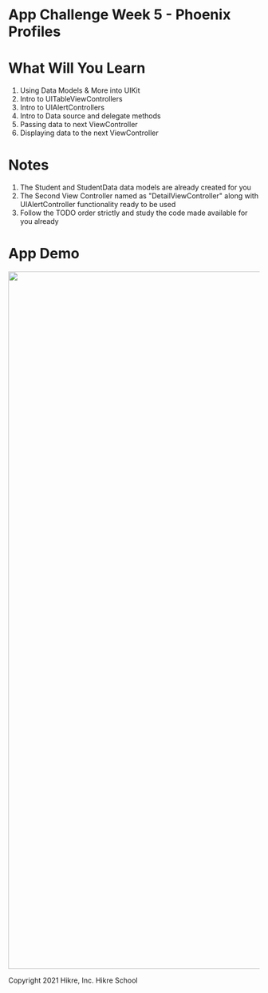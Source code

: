 # App Challenge Week 5 - Phoenix Profiles

# What Will You Learn

1. Using Data Models & More into UIKit
2. Intro to UITableViewControllers
3. Intro to UIAlertControllers
4. Intro to Data source and delegate methods
5. Passing data to next ViewController
6. Displaying data to the next ViewController


# Notes
1. The Student and StudentData data models are already created for you
2. The Second View Controller named as "DetailViewController" along with UIAlertController functionality ready to be used
3. Follow the TODO order strictly and study the code made available for you already

# App Demo
 
 <img src="/app-challenge-2-week5.gif" width="712" height="1396"/>


Copyright 2021 Hikre, Inc. Hikre School
